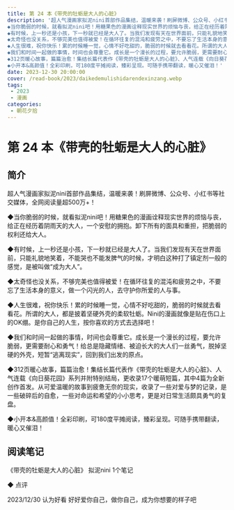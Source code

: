 ```yaml
---
title: 第 24 本《带壳的牡蛎是大人的心脏》
description: '超人气漫画家拟泥nini首部作品集结，温暖来袭！刷屏微博、公众号、小红书等社交媒体，全网阅读量超500万+！
◆当你脆弱的时候，就看拟泥nini吧！用糖果色的漫画诠释现实世界的烦恼与丧，给正在经历着阴雨天的大人，一个安慰的拥抱。卸下所有的面具和重担，把脆弱的权利还给大人。
◆有时候，上一秒还是小孩，下一秒就已经是大人了。当我们发现有天在世界面前，只能礼貌地笑着，不能哭也不能发脾气的时候，才明白这种打了镇定剂一般的感觉，是被叫做“成为大人”。
◆太奇怪也没关系，不够完美也值得被爱！在循环往复的混沌和疲劳之中，不要忘了生活本身的意义，做一个闪光的人，去守护你所爱的人与事。
◆人生很难，祝你快乐！累的时候睡一觉，心情不好吃甜的，脆弱的时候就去看看花。所谓的大人，都是披着坚硬外壳的柔软牡蛎。Nini的漫画就像是贴在伤口上的OK绷。是你自己的人生，按你喜欢的方式去选择吧！
◆我们和时间一起做的事情，时间也会尊重它。成长是一个漫长的过程，要允许脆弱，更需要耐心和勇气！给总是隐藏情绪、被迫长大的大人们一丝勇气，脱掉坚硬的外壳，短暂“逃离现实”，回到我们出发的原点。
◆312页暖心故事，篇篇治愈！集结长篇代表作《带壳的牡蛎是大人的心脏》、人气连载《向日葵花园》系列并附特别结局，更收录17个暖萌短篇，其中4篇为全新创作首发。从可爱温暖的故事到疲惫无奈的现实，收录了一些对爱与梦的记录，是一些破碎后的自愈，一些对命运和希望的小小思考，更是对日常生活颇具勇气的复盘。
◆小开本&高颜值！全彩印刷，可180度平摊阅读，臻彩呈现。可随手携带翻读，暖心又催泪！'
date: 2023-12-30 20:00:00
cover: /read-book/2023/daikedemulishidarendexinzang.webp
tags:
 - 2023
 - 漫画
categories:
 - 朝花夕拾
---
```

# 第 24 本《带壳的牡蛎是大人的心脏》

## 简介
超人气漫画家拟泥nini首部作品集结，温暖来袭！刷屏微博、公众号、小红书等社交媒体，全网阅读量超500万+！

◆当你脆弱的时候，就看拟泥nini吧！用糖果色的漫画诠释现实世界的烦恼与丧，给正在经历着阴雨天的大人，一个安慰的拥抱。卸下所有的面具和重担，把脆弱的权利还给大人。

◆有时候，上一秒还是小孩，下一秒就已经是大人了。当我们发现有天在世界面前，只能礼貌地笑着，不能哭也不能发脾气的时候，才明白这种打了镇定剂一般的感觉，是被叫做“成为大人”。

◆太奇怪也没关系，不够完美也值得被爱！在循环往复的混沌和疲劳之中，不要忘了生活本身的意义，做一个闪光的人，去守护你所爱的人与事。

◆人生很难，祝你快乐！累的时候睡一觉，心情不好吃甜的，脆弱的时候就去看看花。所谓的大人，都是披着坚硬外壳的柔软牡蛎。Nini的漫画就像是贴在伤口上的OK绷。是你自己的人生，按你喜欢的方式去选择吧！

◆我们和时间一起做的事情，时间也会尊重它。成长是一个漫长的过程，要允许脆弱，更需要耐心和勇气！给总是隐藏情绪、被迫长大的大人们一丝勇气，脱掉坚硬的外壳，短暂“逃离现实”，回到我们出发的原点。

◆312页暖心故事，篇篇治愈！集结长篇代表作《带壳的牡蛎是大人的心脏》、人气连载《向日葵花园》系列并附特别结局，更收录17个暖萌短篇，其中4篇为全新创作首发。从可爱温暖的故事到疲惫无奈的现实，收录了一些对爱与梦的记录，是一些破碎后的自愈，一些对命运和希望的小小思考，更是对日常生活颇具勇气的复盘。

◆小开本&高颜值！全彩印刷，可180度平摊阅读，臻彩呈现。可随手携带翻读，暖心又催泪！

## 阅读笔记
《带壳的牡蛎是大人的心脏》
拟泥nini
1个笔记

◆  点评

2023/12/30 认为好看
好好爱你自己，做你自己，成为你想要的样子吧
